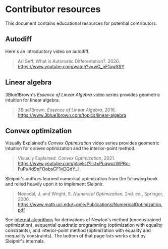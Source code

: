 # Contributor resources

This document contains educational resources for potential contributors.

## Autodiff

Here's an introductory video on autodiff.

> Ari Seff. What is Automatic Differentation?. 2020. https://www.youtube.com/watch?v=wG_nF1awSSY

## Linear algebra

3Blue1Brown's _Essence of Linear Algebra_ video series provides geometric intuition for linear algebra.

> 3Blue1Brown. _Essence of Linear Algebra_, 2016. https://www.3blue1brown.com/topics/linear-algebra

## Convex optimization

Visually Explained's _Convex Optimization_ video series provides geometric intuition for convex optimization and the interior-point method.

> Visually Explained. _Convex Optimization_, 2021. https://www.youtube.com/playlist?list=PLqwozWPBo-FuPu4d9pFOobsCF1vDGdY_I

Sleipnir's authors learned numerical optimization from the following book and relied heavily upon it to implement Sleipnir.

> Nocedal, J. and Wright, S. _Numerical Optimization_, 2nd. ed., Springer, 2006. https://www.math.uci.edu/~qnie/Publications/NumericalOptimization.pdf

See [internal algorithms](https://sleipnirgroup.github.io/Sleipnir/md_docs_2algorithms.html) for derivations of Newton's method (unconstrained optimization), sequential quadratic programming (optimization with equality constraints), and interior-point method (optimization with equality and inequality constraints). The bottom of that page lists works cited by Sleipnir's internals.
